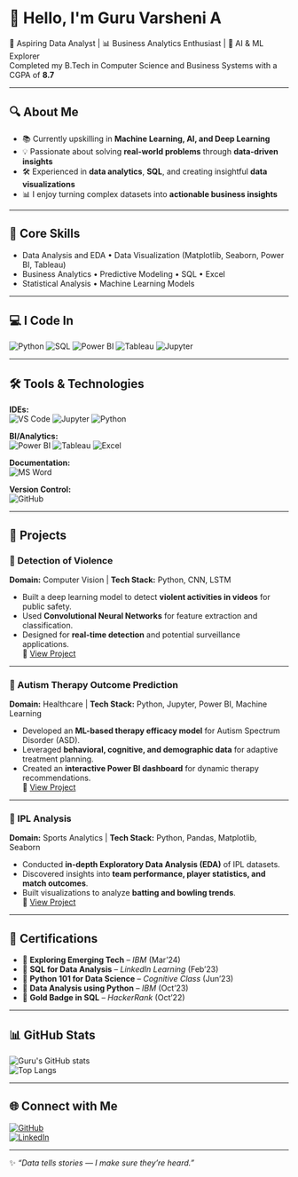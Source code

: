 # 👋 Hello, I'm Guru Varsheni A  

🎯 Aspiring Data Analyst | 📊 Business Analytics Enthusiast | 🤖 AI & ML Explorer  
Completed my B.Tech in Computer Science and Business Systems with a CGPA of **8.7**  

---

## 🔍 About Me  
- 📚 Currently upskilling in **Machine Learning, AI, and Deep Learning**  
- 💡 Passionate about solving **real-world problems** through **data-driven insights**  
- 🛠️ Experienced in **data analytics**, **SQL**, and creating insightful **data visualizations**
- 📊 I enjoy turning complex datasets into **actionable business insights**  

---

## 🧠 Core Skills  
- Data Analysis and EDA • Data Visualization (Matplotlib, Seaborn, Power BI, Tableau)  
- Business Analytics • Predictive Modeling • SQL • Excel
- Statistical Analysis • Machine Learning Models

---

## 💻 I Code In  
![Python](https://img.shields.io/badge/Python-3776AB?style=for-the-badge&logo=python&logoColor=white)  ![SQL](https://img.shields.io/badge/SQL-4479A1?style=for-the-badge&logo=mysql&logoColor=white)  ![Power BI](https://img.shields.io/badge/PowerBI-F2C811?style=for-the-badge&logo=powerbi&logoColor=black)  ![Tableau](https://img.shields.io/badge/Tableau-E97627?style=for-the-badge&logo=tableau&logoColor=white)  ![Jupyter](https://img.shields.io/badge/Jupyter-F37626?style=for-the-badge&logo=jupyter&logoColor=white)  

---

## 🛠️ Tools & Technologies  

**IDEs:**  
![VS Code](https://img.shields.io/badge/VS%20Code-0078D4?style=for-the-badge&logo=visual-studio-code&logoColor=white)  ![Jupyter](https://img.shields.io/badge/Jupyter-F37626?style=for-the-badge&logo=jupyter&logoColor=white)  ![Python](https://img.shields.io/badge/Python-3776AB?style=for-the-badge&logo=python&logoColor=white)


**BI/Analytics:**  
![Power BI](https://img.shields.io/badge/PowerBI-F2C811?style=for-the-badge&logo=powerbi&logoColor=black)  ![Tableau](https://img.shields.io/badge/Tableau-E97627?style=for-the-badge&logo=tableau&logoColor=white)  ![Excel](https://img.shields.io/badge/Excel-217346?style=for-the-badge&logo=microsoft-excel&logoColor=white)  

**Documentation:**  
![MS Word](https://img.shields.io/badge/MS%20Word-2B579A?style=for-the-badge&logo=microsoft-word&logoColor=white)  

**Version Control:**  
![GitHub](https://img.shields.io/badge/GitHub-181717?style=for-the-badge&logo=github&logoColor=white)  

---

## 📂 Projects  

### 🔴 Detection of Violence  
**Domain:** Computer Vision | **Tech Stack:** Python, CNN, LSTM
- Built a deep learning model to detect **violent activities in videos** for public safety.  
- Used **Convolutional Neural Networks** for feature extraction and classification.  
- Designed for **real-time detection** and potential surveillance applications.  
🔗 [View Project](https://github.com/GV1003/DETECTION-OF-VIOLENCE)  

---

### 🧩 Autism Therapy Outcome Prediction  
**Domain:** Healthcare | **Tech Stack:** Python, Jupyter, Power BI, Machine Learning
- Developed an **ML-based therapy efficacy model** for Autism Spectrum Disorder (ASD).  
- Leveraged **behavioral, cognitive, and demographic data** for adaptive treatment planning.  
- Created an **interactive Power BI dashboard** for dynamic therapy recommendations.  
🔗 [View Project](https://github.com/GV1003/Autism-Therapy-Prediction)  

---

### 🏏 IPL Analysis  
**Domain:** Sports Analytics | **Tech Stack:** Python, Pandas, Matplotlib, Seaborn  
- Conducted **in-depth Exploratory Data Analysis (EDA)** of IPL datasets.  
- Discovered insights into **team performance, player statistics, and match outcomes**.  
- Built visualizations to analyze **batting and bowling trends**.  
🔗 [View Project](https://github.com/GV1003/IPL-ANALYSIS)  

---

## 🏅 Certifications  

- 📜 **Exploring Emerging Tech** – *IBM* (Mar’24)  
- 📜 **SQL for Data Analysis** – *LinkedIn Learning* (Feb’23)  
- 📜 **Python 101 for Data Science** – *Cognitive Class* (Jun’23)  
- 📜 **Data Analysis using Python** – *IBM* (Oct’23)  
- 📜 **Gold Badge in SQL** – *HackerRank* (Oct’22)  

---

## 📊 GitHub Stats  
![Guru's GitHub stats](https://github-readme-stats.vercel.app/api?username=GV-A&show_icons=true&theme=radical)  
![Top Langs](https://github-readme-stats.vercel.app/api/top-langs/?username=GV-A&layout=compact&theme=radical)  

---

## 🌐 Connect with Me  
[![GitHub](https://img.shields.io/badge/GitHub-000?style=for-the-badge&logo=github&logoColor=white)](https://github.com/GV-A)  
[![LinkedIn](https://img.shields.io/badge/LinkedIn-0A66C2?style=for-the-badge&logo=linkedin&logoColor=white)](https://www.linkedin.com/in/guru-varsheni/)  

---
✨ *“Data tells stories — I make sure they’re heard.”*  
